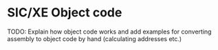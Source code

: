 # SIC/XE Object code

TODO: Explain how object code works and add examples for converting assembly to object code by hand (calculating addresses etc.)
